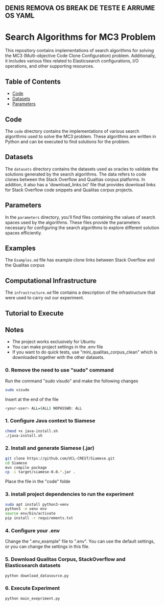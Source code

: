 ## DENIS REMOVA OS BREAK DE TESTE E ARRUME OS YAML

# Search Algorithms for MC3 Problem
This repository contains implementations of search algorithms for solving the MC3 (Multi-objective Code Clone Configuration) problem.
Additionally, it includes various files related to Elasticsearch configurations, I/O operations, and other supporting resources.

## Table of Contents
- [Code](#code)
- [Datasets](#datasets)
- [Parameters](#parameters)

## Code
The `code` directory contains the implementations of various search algorithms used to solve the MC3 problem. These algorithms are written in Python and can be executed to find solutions for the problem.

## Datasets
The `datasets` directory contains the datasets used as oracles to validate the solutions generated by the search algorithms.
The data refers to code clones between the Stack Overflow and Qualtias corpus platforms.
In addition, it also has a 'download_links.txt' file that provides download links for Stack Overflow code snippets and Qualitas corpus projects.

## Parameters
In the `parameters` directory, you'll find files containing the values of search spaces used by the algorithms. These files provide the parameters necessary for configuring the search algorithms to explore different solution spaces efficiently.

## Examples
The `Examples.md` file has example clone links between Stack Overflow and the Qualitas corpus

## Computational Infrastructure
The `infrastructure.md` file contains a description of the infrastructure that were used to carry out our experiment.

## Tutorial to Execute
## Notes
- The project works exclusively for Ubuntu
- You can make project settings in the .env file
- If you want to do quick tests, use "mini_qualitas_corpus_clean" which is downloaded together with the other datasets.

### 0. Remove the need to use "sudo" command
Run the command "sudo visudo" and make the following changes
```bash
sudo visudo
```

Insert at the end of the file
```bash
<your-user> ALL=(ALL) NOPASSWD: ALL
```

### 1. Configure Java context to Siamese
```bash
chmod +x java-install.sh
./java-install.sh
```

### 2. Install and generate Siamese (.jar)
```bash
git clone https://github.com/UCL-CREST/Siamese.git
cd Siamese
mvn compile package
cp -i target/siamese-0.0.*.jar .
```
Place the file in the "code" folde

### 3. install project dependencies to run the experiment
```bash
sudo apt install python3-venv
python3 -m venv env
source env/bin/activate
pip install -r requirements.txt
```

### 4. Configure your .env
Change the ".env_example" file to ".env".
You can use the default settings, or you can change the settings in this file.

### 5. Download Qualitas Corpus, StackOverflow and Elasticsearch datasets
```bash
python download_datasource.py
```

### 6. Execute Experiment
```bash
python main_exepriment.py
```

